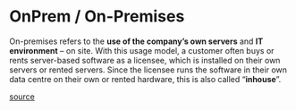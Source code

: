 # OnPrem / On-Premises

On-premises refers to the **use of the company’s own servers** and **IT environment** – on site. With this usage model, a customer often buys or rents server-based software as a licensee, which is installed on their own servers or rented servers. Since the licensee runs the software in their own data centre on their own or rented hardware, this is also called “**inhouse**”.

[source](https://www.ionos.com/digitalguide/server/know-how/what-is-on-premises/)
